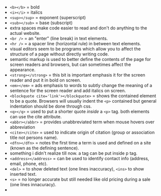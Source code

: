 - `<b></b>` = bold
- `<i></i>` = italics
- `<sup></sup>` = exponent (superscript)
- `<sub></sub>` = base (subscript)
- extra spaces make code easier to read and don't do anything to the actual website.
- `<br />` = an "enter" (line break) in text elements.
- `<hr />` = a spacer line (horizontal rule) in between text elements.
- visual editors seem to be programs which allow you to affect the structure of a page without directly writing code.
- semantic markup is used to better define the contents of the page for screen readers and browsers, but can sometimes affect the appearance.
- `<strong></strong>` = this bit is important emphasis it for the screen reader and put it in bold on screen.
- `<em></em>` = ads emphasis to words to subtly change the meaning of a sentence for the screen reader and add italics on screen.
- `<blockquote cite='link'></blockquote>` = shows the contained element to be a quote. Browsers will usually indent the `<p>` contained but general indentation should be done through css.
- `<q></q>` = used to put a shorter quote *inside* a `<p>` tag. both elements can use the cite attribute.
- `<abbr></abbr>` = provides unabbreviated term when mouse hovers over abbreviation
- `<cite></cite>` = used to indicate origin of citation (group or association title not persons name).
- `<dfn></dfn>` = notes the first time a term is used and defined on a site (known as the defining sentence).
- something i didn't realize till now. a tag can be put inside p tag.
- `<address></address>` = can be used to identify contact info (address, email, phone, etc).
- `<del>` = to show deleted text (one lines inaccuracy), `<ins>` to show inserted text.
- `<s>` = no longer accurate but still needed like old pricing during a sale (one lines innacuracy).
- 